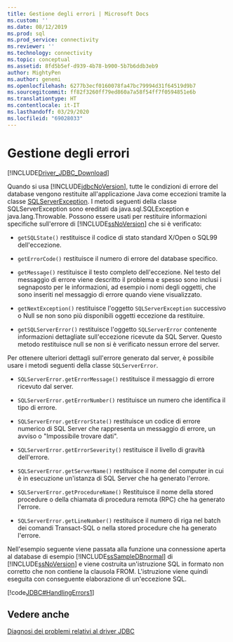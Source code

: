 ```yaml
---
title: Gestione degli errori | Microsoft Docs
ms.custom: ''
ms.date: 08/12/2019
ms.prod: sql
ms.prod_service: connectivity
ms.reviewer: ''
ms.technology: connectivity
ms.topic: conceptual
ms.assetid: 8fd5b5ef-d939-4b78-b900-5b7b6ddb3eb9
author: MightyPen
ms.author: genemi
ms.openlocfilehash: 6277b3ecf0160078fa47bc79994d31f64519d9b7
ms.sourcegitcommit: ff82f3260ff79ed860a7a58f54ff7f0594851e6b
ms.translationtype: HT
ms.contentlocale: it-IT
ms.lasthandoff: 03/29/2020
ms.locfileid: "69028033"
---
```

# <a name="handling-errors"></a>Gestione degli errori
[!INCLUDE[Driver_JDBC_Download](../../includes/driver_jdbc_download.md)]

  Quando si usa [!INCLUDE[jdbcNoVersion](../../includes/jdbcnoversion_md.md)], tutte le condizioni di errore del database vengono restituite all'applicazione Java come eccezioni tramite la classe [SQLServerException](../../connect/jdbc/reference/sqlserverexception-class.md). I metodi seguenti della classe SQLServerException sono ereditati da java.sql.SQLException e java.lang.Throwable. Possono essere usati per restituire informazioni specifiche sull'errore di [!INCLUDE[ssNoVersion](../../includes/ssnoversion-md.md)] che si è verificato:  
  
-   `getSQLState()` restituisce il codice di stato standard X/Open o SQL99 dell'eccezione.
  
-   `getErrorCode()` restituisce il numero di errore del database specifico.
  
-   `getMessage()` restituisce il testo completo dell'eccezione. Nel testo del messaggio di errore viene descritto il problema e spesso sono inclusi i segnaposto per le informazioni, ad esempio i nomi degli oggetti, che sono inseriti nel messaggio di errore quando viene visualizzato.
  
-   `getNextException()` restituisce l'oggetto `SQLServerException` successivo o Null se non sono più disponibili oggetti eccezione da restituire.

-   `getSQLServerError()` restituisce l'oggetto `SQLServerError` contenente informazioni dettagliate sull'eccezione ricevute da SQL Server. Questo metodo restituisce null se non si è verificato nessun errore del server.

Per ottenere ulteriori dettagli sull'errore generato dal server, è possibile usare i metodi seguenti della classe `SQLServerError`.

-   `SQLServerError.getErrorMessage()` restituisce il messaggio di errore ricevuto dal server.

-   `SQLServerError.getErrorNumber()` restituisce un numero che identifica il tipo di errore.

-   `SQLServerError.getErrorState()` restituisce un codice di errore numerico di SQL Server che rappresenta un messaggio di errore, un avviso o "Impossibile trovare dati".

-   `SQLServerError.getErrorSeverity()` restituisce il livello di gravità dell'errore.

-   `SQLServerError.getServerName()` restituisce il nome del computer in cui è in esecuzione un'istanza di SQL Server che ha generato l'errore.

-   `SQLServerError.getProcedureName()` Restituisce il nome della stored procedure o della chiamata di procedura remota (RPC) che ha generato l'errore.

-   `SQLServerError.getLineNumber()` restituisce il numero di riga nel batch dei comandi Transact-SQL o nella stored procedure che ha generato l'errore.
  
 Nell'esempio seguente viene passata alla funzione una connessione aperta al database di esempio [!INCLUDE[ssSampleDBnormal](../../includes/sssampledbnormal_md.md)] di [!INCLUDE[ssNoVersion](../../includes/ssnoversion-md.md)] e viene costruita un'istruzione SQL in formato non corretto che non contiene la clausola FROM. L'istruzione viene quindi eseguita con conseguente elaborazione di un'eccezione SQL.  
  
 [!code[JDBC#HandlingErrors1](../../connect/jdbc/codesnippet/Java/handling-errors_1.java)]  
  
## <a name="see-also"></a>Vedere anche  
 [Diagnosi dei problemi relativi al driver JDBC](../../connect/jdbc/diagnosing-problems-with-the-jdbc-driver.md)  
  
  
